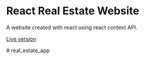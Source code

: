 <h1>React Real Estate Website</h1>
<p> A  website created with react using react context API.</p>
<p><a href="https://my-real-estate-website.netlify.com/">Live version</a></p>
#   r e a l _ e s t a t e _ a p p  
 